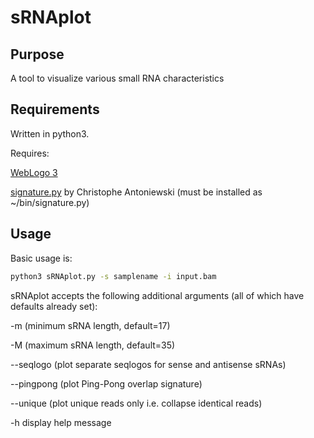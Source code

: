 # sRNAplot
## Purpose
A tool to visualize various small RNA characteristics
## Requirements
Written in python3.

Requires:

[WebLogo 3](http://weblogo.berkeley.edu/)

[signature.py](http://52.203.54.162/GEDlab/?page_id=730) by Christophe Antoniewski (must be installed as ~/bin/signature.py)

## Usage
Basic usage is:
```bash
python3 sRNAplot.py -s samplename -i input.bam
```
sRNAplot accepts the following additional arguments (all of which have defaults already set):

-m (minimum sRNA length, default=17)

-M (maximum sRNA length, default=35)

--seqlogo (plot separate seqlogos for sense and antisense sRNAs)

--pingpong (plot Ping-Pong overlap signature)

--unique (plot unique reads only i.e. collapse identical reads)

-h display help message
